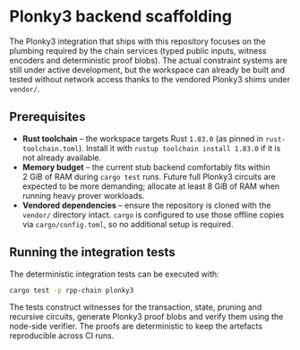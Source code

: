 # Plonky3 backend scaffolding

The Plonky3 integration that ships with this repository focuses on the
plumbing required by the chain services (typed public inputs, witness encoders
and deterministic proof blobs).  The actual constraint systems are still under
active development, but the workspace can already be built and tested without
network access thanks to the vendored Plonky3 shims under `vendor/`.

## Prerequisites

* **Rust toolchain** – the workspace targets Rust `1.83.0` (as pinned in
  `rust-toolchain.toml`).  Install it with `rustup toolchain install 1.83.0` if
  it is not already available.
* **Memory budget** – the current stub backend comfortably fits within 2 GiB of
  RAM during `cargo test` runs.  Future full Plonky3 circuits are expected to be
  more demanding; allocate at least 8 GiB of RAM when running heavy prover
  workloads.
* **Vendored dependencies** – ensure the repository is cloned with the
  `vendor/` directory intact.  `cargo` is configured to use those offline copies
  via `cargo/config.toml`, so no additional setup is required.

## Running the integration tests

The deterministic integration tests can be executed with:

```bash
cargo test -p rpp-chain plonky3
```

The tests construct witnesses for the transaction, state, pruning and recursive
circuits, generate Plonky3 proof blobs and verify them using the node-side
verifier.  The proofs are deterministic to keep the artefacts reproducible
across CI runs.
